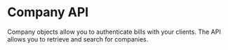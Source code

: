 # Company API

Company objects allow you to authenticate bills with your clients. The API allows you to retrieve and search for companies.